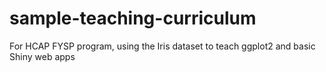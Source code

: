 # sample-teaching-curriculum
For HCAP FYSP program, using the Iris dataset to teach ggplot2 and basic Shiny web apps 
